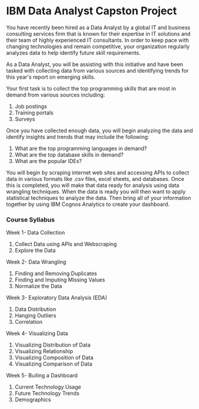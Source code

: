 # IBM Data Analyst Capston Project

You have recently been hired as a Data Analyst by a global IT and business consulting services firm that is known for their expertise in IT solutions and their team of highly experienced IT consultants.  In order to keep pace with changing technologies and remain competitive, your organization regularly analyzes data to help identify future skill requirements. 

As a Data Analyst, you will be assisting with this initiative and have been tasked with collecting data from various sources and identifying trends for this year's report on emerging skills. 

Your first task is to collect the top programming skills that are most in demand from various sources including:
1. Job postings
2. Training portals
3. Surveys

Once you have collected enough data, you will begin analyzing the data and identify insights and trends that may include the following:
1. What are the top programming languages in demand?
2. What are the top database skills in demand?
3. What are the popular IDEs?

You will begin by scraping internet web sites and accessing APIs to collect data in various formats like .csv files, excel sheets, and databases. Once this is completed, you will make that data ready for analysis using data wrangling techniques. When the data is ready you will then want to apply statistical techniques to analyze the data.  Then bring all of your information together by using  IBM Cognos Analytics to create your dashboard.


### Course Syllabus
Week 1- Data Collection
1. Collect Data using APIs and Webscraping
2. Explore the Data

Week 2- Data Wrangling
1. Finding and Removing Duplicates
2. Finding and Imputing Missing Values
3. Normalize the Data

Week 3- Exploratory Data Analysis (EDA)
1. Data Distribution
2. Hanging Outliers
3. Correlation

Week 4- Visualizing Data
1. Visualizing Distribution of Data
2. Visualizing Relationship
3. Visualizing Composition of Data
4. Visualizing Comparison of Data

Week 5- Builing a Dashboard
1. Current Technology Usage
2. Future Technology Trends 
3. Demographics

